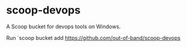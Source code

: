 # scoop-devops

A Scoop bucket for devops tools on Windows.

Run `scoop bucket add https://github.com/out-of-band/scoop-devops
